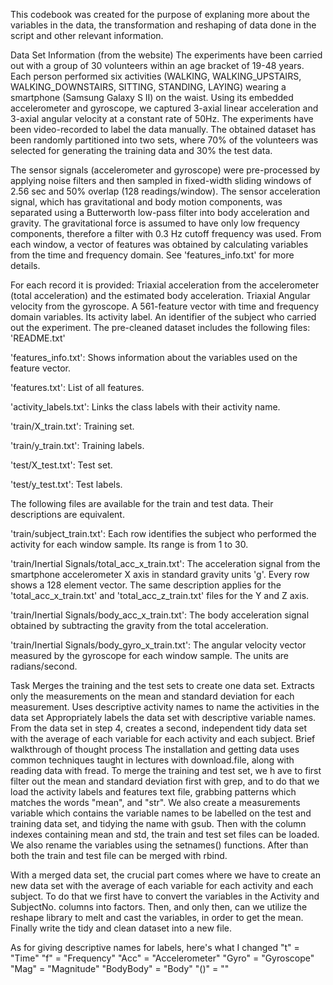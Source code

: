 This codebook was created for the purpose of explaning more about the variables in the data, the transformation and reshaping of data done in the script and other relevant information.

Data Set Information (from the website)
The experiments have been carried out with a group of 30 volunteers within an age bracket of 19-48 years. Each person performed six activities (WALKING, WALKING_UPSTAIRS, WALKING_DOWNSTAIRS, SITTING, STANDING, LAYING) wearing a smartphone (Samsung Galaxy S II) on the waist. Using its embedded accelerometer and gyroscope, we captured 3-axial linear acceleration and 3-axial angular velocity at a constant rate of 50Hz. The experiments have been video-recorded to label the data manually. The obtained dataset has been randomly partitioned into two sets, where 70% of the volunteers was selected for generating the training data and 30% the test data.

The sensor signals (accelerometer and gyroscope) were pre-processed by applying noise filters and then sampled in fixed-width sliding windows of 2.56 sec and 50% overlap (128 readings/window). The sensor acceleration signal, which has gravitational and body motion components, was separated using a Butterworth low-pass filter into body acceleration and gravity. The gravitational force is assumed to have only low frequency components, therefore a filter with 0.3 Hz cutoff frequency was used. From each window, a vector of features was obtained by calculating variables from the time and frequency domain. See 'features_info.txt' for more details.

For each record it is provided:
Triaxial acceleration from the accelerometer (total acceleration) and the estimated body acceleration.
Triaxial Angular velocity from the gyroscope.
A 561-feature vector with time and frequency domain variables.
Its activity label.
An identifier of the subject who carried out the experiment.
The pre-cleaned dataset includes the following files:
'README.txt'

'features_info.txt': Shows information about the variables used on the feature vector.

'features.txt': List of all features.

'activity_labels.txt': Links the class labels with their activity name.

'train/X_train.txt': Training set.

'train/y_train.txt': Training labels.

'test/X_test.txt': Test set.

'test/y_test.txt': Test labels.

The following files are available for the train and test data. Their descriptions are equivalent.

'train/subject_train.txt': Each row identifies the subject who performed the activity for each window sample. Its range is from 1 to 30.

'train/Inertial Signals/total_acc_x_train.txt': The acceleration signal from the smartphone accelerometer X axis in standard gravity units 'g'. Every row shows a 128 element vector. The same description applies for the 'total_acc_x_train.txt' and 'total_acc_z_train.txt' files for the Y and Z axis.

'train/Inertial Signals/body_acc_x_train.txt': The body acceleration signal obtained by subtracting the gravity from the total acceleration.

'train/Inertial Signals/body_gyro_x_train.txt': The angular velocity vector measured by the gyroscope for each window sample. The units are radians/second.

Task
Merges the training and the test sets to create one data set.
Extracts only the measurements on the mean and standard deviation for each measurement.
Uses descriptive activity names to name the activities in the data set
Appropriately labels the data set with descriptive variable names.
From the data set in step 4, creates a second, independent tidy data set with the average of each variable for each activity and each subject.
Brief walkthrough of thought process
The installation and getting data uses common techniques taught in lectures with download.file, along with reading data with fread. To merge the training and test set, we h ave to first filter out the mean and standard deviation first with grep, and to do that we load the activity labels and features text file, grabbing patterns which matches the words "mean", and "str". We also create a measurements variable which contains the variable names to be labelled on the test and training data set, and tidying the name with gsub. Then with the column indexes containing mean and std, the train and test set files can be loaded. We also rename the variables using the setnames() functions. After than both the train and test file can be merged with rbind.

With a merged data set, the crucial part comes where we have to create an new data set with the average of each variable for each activity and each subject. To do that we first have to convert the variables in the Activity and SubjectNo. columns into factors. Then, and only then, can we utilize the reshape library to melt and cast the variables, in order to get the mean. Finally write the tidy and clean dataset into a new file.

As for giving descriptive names for labels, here's what I changed
"t" = "Time"
"f" = "Frequency"
"Acc" = "Accelerometer"
"Gyro" = "Gyroscope"
"Mag" = "Magnitude"
"BodyBody" = "Body"
"()" = ""
